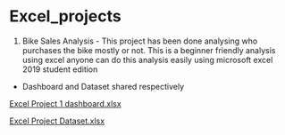 # Excel_projects
1. Bike Sales Analysis - This project has been done analysing who purchases the bike mostly or not.
This is a beginner friendly analysis using excel anyone can do this analysis easily using microsoft excel 2019 student edition
* Dashboard and Dataset shared respectively

[Excel Project 1 dashboard.xlsx](https://github.com/Pogeyann/Excel_projects/files/10239095/Excel.Project.1.dashboard.xlsx)

[Excel Project Dataset.xlsx](https://github.com/Pogeyann/Excel_projects/files/10239096/Excel.Project.Dataset.xlsx)
